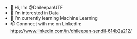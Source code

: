 - 👋 Hi, I’m @DhileepanUTF
- 👀 I’m interested in Data 
- 🌱 I’m currently learning Machine Learning
- 📫 Connnect with me on LinkedIn: https://www.linkedin.com/in/dhileepan-sendil-614b2a212/

<!---
DhileepanUTF/DhileepanUTF is a ✨ special ✨ repository because its `README.md` (this file) appears on your GitHub profile.
You can click the Preview link to take a look at your changes.
--->
